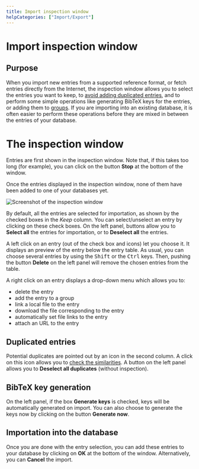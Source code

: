 ```yaml
---
title: Import inspection window
helpCategories: ["Import/Export"]
---
```


# Import inspection window

## Purpose

When you import new entries from a supported reference format, or fetch entries directly from the Internet, the inspection window allows you to select the entries you want to keep, to [avoid adding duplicated entries](FindDuplicates),
and to perform some simple operations like generating BibTeX keys for the entries, or adding them to [groups](Groups). If you are importing into an existing database, it is often easier to perform these operations before they are mixed in between the entries of your database.

# The inspection window

Entries are first shown in the inspection window. Note that, if this takes too long (for example), you can click on the button **Stop** at the bottom of the window.

Once the entries displayed in the inspection window, none of them have been added to one of your databases yet.

![Screenshot of the inspection window](./images/InspectionWindow.png)

By default, all the entries are selected for importation, as shown by the checked boxes in the *Keep* column. You can select/unselect an entry by clicking on these check boxes.
On the left panel, buttons allow you to **Select all** the entries for importation, or to **Deselect all** the entries.

A left click on an entry (out of the check box and icons) let you choose it. It displays an preview of the entry below the entry table.
As usual, you can choose several entries by using the <kbd>Shift</kbd> or the <kbd>Ctrl</kbd> keys. Then, pushing the button **Delete** on the left panel will remove the chosen entries from the table.

A right click on an entry displays a drop-down menu which allows you to:

- delete the entry
- add the entry to a group
- link a local file to the entry
- download the file corresponding to the entry
- automatically set file links to the entry
- attach an URL to the entry

## Duplicated entries
Potential duplicates are pointed out by an icon in the second column. A click on this icon allows you to [check the similarities](FindDuplicates). A button on the left panel allows you to **Deselect all duplicates** (without inspection).

## BibTeX key generation
On the left panel, if the box **Generate keys** is checked, keys will be automatically generated on import.
You can also choose to generate the keys now by clicking on the button **Generate now**.

## Importation into the database
Once you are done with the entry selection, you can add these  entries to your database by clicking on **OK** at the bottom of the window. Alternatively, you can **Cancel** the import.
